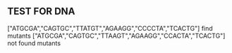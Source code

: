 ## TEST FOR DNA
["ATGCGA","CAGTGC","TTATGT","AGAAGG","CCCCTA","TCACTG"] find mutants
["ATGCGA","CAGTGC","TTAAGT","AGAAGG","CCACTA","TCACTG"] not found mutants